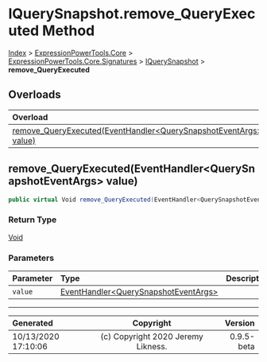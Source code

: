 ﻿# IQuerySnapshot.remove_QueryExecuted Method

[Index](../index.md) > [ExpressionPowerTools.Core](ExpressionPowerTools.Core.a.md) > [ExpressionPowerTools.Core.Signatures](ExpressionPowerTools.Core.Signatures.n.md) > [IQuerySnapshot](ExpressionPowerTools.Core.Signatures.IQuerySnapshot.i.md) > **remove_QueryExecuted**



## Overloads

| Overload | Description |
| :-- | :-- |
| [remove_QueryExecuted(EventHandler&lt;QuerySnapshotEventArgs> value)](#remove_queryexecutedeventhandlerquerysnapshoteventargs-value) |  |
## remove_QueryExecuted(EventHandler&lt;QuerySnapshotEventArgs> value)



```csharp
public virtual Void remove_QueryExecuted(EventHandler<QuerySnapshotEventArgs> value)
```

### Return Type

 [Void](https://docs.microsoft.com/dotnet/api/system.void) 

### Parameters

| Parameter | Type | Description |
| :-- | :-- | :-- |
| `value` | [EventHandler&lt;QuerySnapshotEventArgs>](https://docs.microsoft.com/dotnet/api/system.eventhandler-1) |  |



---

| Generated | Copyright | Version |
| :-- | :-: | --: |
| 10/13/2020 17:10:06 | (c) Copyright 2020 Jeremy Likness. | 0.9.5-beta |
